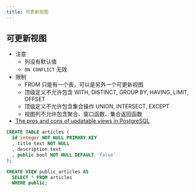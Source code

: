 ```yaml
---
title: 可更新视图
---
```


## 可更新视图

- 注意
  - 列没有默认值
  - `ON CONFLICT` 无效
- 限制
  - FROM 只能有一个表，可以是另外一个可更新视图
  - 顶级定义不允许包含 WITH, DISTINCT, GROUP BY, HAVING, LIMIT, OFFSET
  - 顶级定义不允许包含集合操作 UNION, INTERSECT, EXCEPT
  - 视图列不允许包含聚合、窗口函数、集合返回函数
- [The pros and cons of updatable views in PostgreSQL](https://hasura.io/blog/the-pros-and-cons-of-updatable-views/)

```sql
CREATE TABLE articles (
  id integer NOT NULL PRIMARY KEY
  , title text NOT NULL
  , description text
  , public bool NOT NULL DEFAULT 'false'
);

CREATE VIEW public_articles AS
  SELECT * FROM articles
  WHERE public;
```
